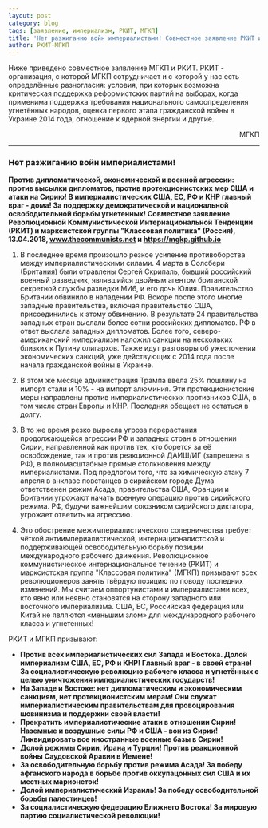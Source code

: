 ```yaml
---
layout: post
category: blog
tags: [заявление, империализм, РКИТ, МГКП]
title: 'Нет разжиганию войн империалистами! Совместное заявление РКИТ и марксистской группы "Классовая политика"'
author: РКИТ-МГКП
---
```


Ниже приведено совместное заявление МГКП и РКИТ. РКИТ - организация, с которой МГКП сотрудничает и с которой у нас есть определённые разногласия: условия, при которых возможна критическая поддержка реформистских партий на выборах, когда применима поддержка требования национального самоопределения угнетённых народов, оценка первого этапа гражданской войны в Украине 2014 года, отношение к ядерной энергии и другие.

<p style="text-align: right;">МГКП</p>

<hr/>

### Нет разжиганию войн империалистами!
**Против дипломатической, экономической и военной агрессии: против высылки дипломатов, против протекционистских мер США и атаки на Сирию! В империалистических США, ЕС, РФ и КНР главный враг - дома! За поддержку демократической и национальной освободительной борьбы угнетенных! Совместное заявление Революционной Коммунистической Интернациональной Тенденции (РКИТ) и марксистской группы "Классовая политика" (Россия), 13.04.2018, www.thecommunists.net и https://mgkp.github.io**

1. В последнее время произошло резкое усиление противоборства между империалистическими силами. 4 марта в Солсбери (Британия) были отравлены Сергей Скрипаль, бывший российский военный разведчик, являвшийся двойным агентом британской секретной службы разведки МИ6, и его дочь Юлия. Правительство Британии обвинило в нападении РФ. Вскоре после этого многие западные правительства, включая правительство США, присоединились к этому обвинению. В результате 24 правительства западных стран выслали более сотни российских дипломатов. РФ в ответ выслала западных дипломатов. Более того, северо-американский империализм наложил санкции на нескольких близких к Путину олигархов. Также идут разговоры об ужесточении экономических санкций, уже действующих с 2014 года после начала гражданской войны в Украине.

2. В этом же месяце администрация Трампа ввела 25% пошлину на импорт стали и 10% - на импорт алюминия. Эти протекционистские меры направлены против империалистических противников США, в том числе стран Европы и КНР. Последняя обещает не остаться в долгу.

3. В то же время резко выросла угроза перерастания продолжающейся агрессии РФ и западных стран в отношении Сирии, направленной как против тех, кто борется за её освобождение, так и против реакционной ДАИШ/ИГ (запрещена в РФ), в полномасштабные прямые столкновения между империалистами. Под предлогом того, что за химическую атаку 7 апреля в анклаве повстанцев в сирийском городе Дума ответственен режим Асада, правительства США, Франции и Британии угрожают начать военную операцию против сирийского режима. РФ, будучи важнейшим союзником сирийского диктатора, угрожает ответить на агрессию.

4. Это обострение межимпериалистического соперничества требует чёткой антиимпериалистической, интернационалистской и поддерживающей освободительную борьбу позиции международного рабочего движения. Революционное коммунистическое интернациональное течение (РКИТ) и марксистская группа "Классовая политика" (МГКП) призывают всех революционеров занять твёрдую позицию по поводу последних изменений. Мы считаем оппортунистами и империалистами всех, кто явно или неявно становятся на сторону западного или восточного империализма. США, ЕС, Российская федерация или Китай не являются «меньшим злом» для международного рабочего класса и угнетенных!

РКИТ и МГКП призывают:

* **Против всех империалистических сил Запада и Востока. Долой империализм США, ЕС, РФ и КНР! Главный враг - в своей стране! За социалистическую революцию рабочего класса и угнетённых с целью уничтожения империалистических государств!**
* **На Западе и Востоке: нет дипломатическим и экономическим санкциям, нет протекционистским мерам! Они служат империалистическим правительствам для провоцирования шовинизма и поддержки своей власти!**
* **Прекратить империалистические атаки в отношении Сирии! Наземные и воздушные силы РФ и США - вон из Сирии! Ликвидировать все иностранные военные базы в Сирии!**
* **Долой режимы Сирии, Ирана и Турции! Против реакционной войны Саудовской Аравии в Йемене!**
* **За освободительную борьбу против режима Асада! За победу афганского народа в борьбе против оккупацонных сил США и их местных марионеток!**
* **Долой империалистический Израиль! За победу освободительной борьбы палестинцев!**
* **За социалистическую федерацию Ближнего Востока! За мировую партию социалистической революции!**
